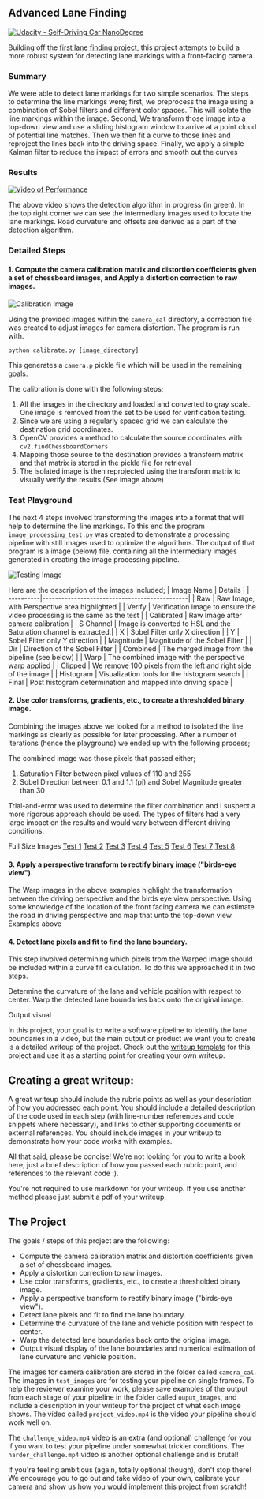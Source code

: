 ## Advanced Lane Finding

[![Udacity - Self-Driving Car NanoDegree](https://s3.amazonaws.com/udacity-sdc/github/shield-carnd.svg)](http://www.udacity.com/drive)

Building off the [first lane finding project](https://github.com/johncarpenter/CarND-LaneLines-P1), this project attempts to build a more robust system for detecting lane markings with a front-facing camera.

### Summary

We were able to detect lane markings for two simple scenarios. The steps to determine the line markings were; first, we preprocess the image using a combination of Sobel filters and different color spaces. This will isolate the line markings within the image. Second, We transform those image into a top-down view and use a sliding histogram window to arrive at a point cloud of potential line matches. Then we then fit a curve to those lines and reproject the lines back into the driving space. Finally, we apply a simple Kalman filter to reduce the impact of errors and smooth out the curves


### Results

[![Video of Performance](http://img.youtube.com/vi/XbCRGD4AG5c/0.jpg)](http://www.youtube.com/watch?v=XbCRGD4AG5c)

The above video shows the detection algorithm in progress (in green). In the top right corner we can see the intermediary images used to locate the lane markings. Road curvature and offsets are derived as a part of the detection algorithm.

### Detailed Steps

#### 1. Compute the camera calibration matrix and distortion coefficients given a set of chessboard images, and Apply a distortion correction to raw images.

![Calibration Image](http://static.2linessoftware.com.s3-website-us-east-1.amazonaws.com/images/calibration_test.png)

Using the provided images within the `camera_cal` directory, a correction file was created to adjust images for camera distortion. The program is run with.

```python
python calibrate.py [image_directory]
```
This generates a `camera.p` pickle file which will be used in the remaining goals.

The calibration is done with the following steps;
1. All the images in the directory and loaded and converted to gray scale. One image is removed from the set to be used for verification testing.
2. Since we are using a regularly spaced grid we can calculate the destination grid coordinates.
3. OpenCV provides a method to calculate the source coordinates with `cv2.findChessboardCorners`
4. Mapping those source to the destination provides a transform matrix and that matrix is stored in the pickle file for retrieval
5. The isolated image is then reprojected using the transform matrix to visually verify the results.(See image above)

### Test Playground

The next 4 steps involved transforming the images into a format that will help to determine the line markings. To this end the program `image_processing_test.py` was created to demonstrate a processing pipeline with still images used to optimize the algorithms. The output of that program is a image (below) file, containing all the intermediary images generated in creating the image processing pipeline.

![Testing Image](http://static.2linessoftware.com.s3-website-us-east-1.amazonaws.com/images/test1.jpg)

Here are the description of the images included;
| Image Name | Details                                      |
|------------|----------------------------------------------|
| Raw        | Raw Image, with Perspective area highlighted |
| Verify     | Verification image to ensure the video processing is the same as the test |
| Calibrated | Raw Image after camera calibration |
| S Channel  | Image is converted to HSL and the Saturation channel is extracted.|
| X          | Sobel Filter only X direction |
| Y          | Sobel Filter only Y direction |
| Magnitude  | Magnitude of the Sobel Filter |
| Dir        | Direction of the Sobel Filter |
| Combined   | The merged image from the pipeline (see below) |
| Warp       | The combined image with the perspective warp applied |
| Clipped    | We remove 100 pixels from the left and right side of the image |
| Histogram  | Visualization tools for the histogram search |
| Final      | Post histogram determination and mapped into driving space |


#### 2. Use color transforms, gradients, etc., to create a thresholded binary image.

Combining the images above we looked for a method to isolated the line markings as clearly as possible for later processing. After a number of iterations (hence the playground) we ended up with the following process;

The combined image was those pixels that passed either;

1. Saturation Filter between pixel values of 110 and 255
2. Sobel Direction between 0.1 and 1.1 (pi) and Sobel Magnitude greater than 30

Trial-and-error was used to determine the filter combination and I suspect a more rigorous approach should be used. The types of filters had a very large impact on the results and would vary between different driving conditions.

Full Size Images
[Test 1](http://static.2linessoftware.com.s3-website-us-east-1.amazonaws.com/images/test1.png)
[Test 2](http://static.2linessoftware.com.s3-website-us-east-1.amazonaws.com/images/test2.png)
[Test 3](http://static.2linessoftware.com.s3-website-us-east-1.amazonaws.com/images/test3.png)
[Test 4](http://static.2linessoftware.com.s3-website-us-east-1.amazonaws.com/images/test4.png)
[Test 5](http://static.2linessoftware.com.s3-website-us-east-1.amazonaws.com/images/test5.png)
[Test 6](http://static.2linessoftware.com.s3-website-us-east-1.amazonaws.com/images/test6.png)
[Test 7](http://static.2linessoftware.com.s3-website-us-east-1.amazonaws.com/images/test7.png)
[Test 8](http://static.2linessoftware.com.s3-website-us-east-1.amazonaws.com/images/test8.png)

#### 3. Apply a perspective transform to rectify binary image ("birds-eye view").
The Warp images in the above examples highlight the transformation between the driving perspective and the birds eye view perspective. Using some knowledge of the location of the front facing camera we can estimate the road in driving perspective and map that unto the top-down view. Examples above


#### 4. Detect lane pixels and fit to find the lane boundary.

This step involved determining which pixels from the Warped image should be included within a curve fit calculation. To do this we approached it in two steps.



Determine the curvature of the lane and vehicle position with respect to center.
Warp the detected lane boundaries back onto the original image.

Output visual

In this project, your goal is to write a software pipeline to identify the lane boundaries in a video, but the main output or product we want you to create is a detailed writeup of the project.  Check out the [writeup template](https://github.com/udacity/CarND-Advanced-Lane-Lines/blob/master/writeup_template.md) for this project and use it as a starting point for creating your own writeup.  

Creating a great writeup:
---
A great writeup should include the rubric points as well as your description of how you addressed each point.  You should include a detailed description of the code used in each step (with line-number references and code snippets where necessary), and links to other supporting documents or external references.  You should include images in your writeup to demonstrate how your code works with examples.  

All that said, please be concise!  We're not looking for you to write a book here, just a brief description of how you passed each rubric point, and references to the relevant code :).

You're not required to use markdown for your writeup.  If you use another method please just submit a pdf of your writeup.

The Project
---

The goals / steps of this project are the following:

* Compute the camera calibration matrix and distortion coefficients given a set of chessboard images.
* Apply a distortion correction to raw images.
* Use color transforms, gradients, etc., to create a thresholded binary image.
* Apply a perspective transform to rectify binary image ("birds-eye view").
* Detect lane pixels and fit to find the lane boundary.
* Determine the curvature of the lane and vehicle position with respect to center.
* Warp the detected lane boundaries back onto the original image.
* Output visual display of the lane boundaries and numerical estimation of lane curvature and vehicle position.

The images for camera calibration are stored in the folder called `camera_cal`.  The images in `test_images` are for testing your pipeline on single frames.  To help the reviewer examine your work, please save examples of the output from each stage of your pipeline in the folder called `ouput_images`, and include a description in your writeup for the project of what each image shows.    The video called `project_video.mp4` is the video your pipeline should work well on.  

The `challenge_video.mp4` video is an extra (and optional) challenge for you if you want to test your pipeline under somewhat trickier conditions.  The `harder_challenge.mp4` video is another optional challenge and is brutal!

If you're feeling ambitious (again, totally optional though), don't stop there!  We encourage you to go out and take video of your own, calibrate your camera and show us how you would implement this project from scratch!
